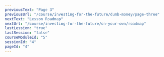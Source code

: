 ```yaml
---
previousText: "Page 3"
previousUrl: "/course/investing-for-the-future/dumb-money/page-three"
nextText: "Lesson Roadmap"
nextUrl: "/course/investing-for-the-future/on-your-own/roadmap"
lastLession: "true"
lastSession: "false"
courseModuleId: "5"
sessionId: "4"
pageId: "4"
---
```



